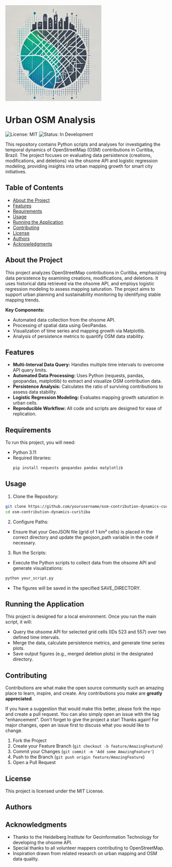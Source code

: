![Project Logo](https://github.com/nathandamas/urban-osm-analysis/blob/master/images/osm_urban%20(Custom).png)

# Urban OSM Analysis

![License: MIT](https://img.shields.io/badge/license-MIT-blue)
![Status: In Development](http://img.shields.io/static/v1?label=STATUS&message=IN%20DEVELOPMENT&color=yellow&style=for-the-badge)

This repository contains Python scripts and analyses for investigating the temporal dynamics of OpenStreetMap (OSM) contributions in Curitiba, Brazil. The project focuses on evaluating data persistence (creations, modifications, and deletions) via the ohsome API and logistic regression modeling, providing insights into urban mapping growth for smart city initiatives.

## Table of Contents

- [About the Project](#about-the-project)
- [Features](#features)
- [Requirements](#requirements)
- [Usage](#usage)
- [Running the Application](#running-the-application)
- [Contributing](#contributing)
- [License](#license)
- [Authors](#authors)
- [Acknowledgments](#acknowledgments)

## About the Project

This project analyzes OpenStreetMap contributions in Curitiba, emphasizing data persistence by examining creations, modifications, and deletions. It uses historical data retrieved via the ohsome API, and employs logistic regression modeling to assess mapping saturation. The project aims to support urban planning and sustainability monitoring by identifying stable mapping trends.

**Key Components:**
- Automated data collection from the ohsome API.
- Processing of spatial data using GeoPandas.
- Visualization of time series and mapping growth via Matplotlib.
- Analysis of persistence metrics to quantify OSM data stability.

## Features

- **Multi-Interval Data Query:** Handles multiple time intervals to overcome API query limits.
- **Automated Data Processing:** Uses Python (requests, pandas, geopandas, matplotlib) to extract and visualize OSM contribution data.
- **Persistence Analysis:** Calculates the ratio of surviving contributions to assess data stability.
- **Logistic Regression Modeling:** Evaluates mapping growth saturation in urban cells.
- **Reproducible Workflow:** All code and scripts are designed for ease of replication.

## Requirements

To run this project, you will need:

- Python 3.11
- Required libraries:  
  ```bash
  pip install requests geopandas pandas matplotlib


## Usage
1. Clone the Repository:
```bash
git clone https://github.com/yourusername/osm-contribution-dynamics-curitiba.git
cd osm-contribution-dynamics-curitiba
```

2. Configure Paths:
- Ensure that your GeoJSON file (grid of 1 km² cells) is placed in the correct directory and update the geojson_path variable in the code if necessary.
3. Run the Scripts:
- Execute the Python scripts to collect data from the ohsome API and generate visualizations:
```bash
python your_script.py
```
- The figures will be saved in the specified SAVE_DIRECTORY.


## Running the Application
This project is designed for a local environment. Once you run the main script, it will:

- Query the ohsome API for selected grid cells (IDs 523 and 557) over two defined time intervals.
- Merge the data, calculate persistence metrics, and generate time series plots.
- Save output figures (e.g., merged deletion plots) in the designated directory.

<!-- CONTRIBUTING -->
## Contributing

Contributions are what make the open source community such an amazing place to learn, inspire, and create. Any contributions you make are **greatly appreciated**.

If you have a suggestion that would make this better, please fork the repo and create a pull request. You can also simply open an issue with the tag "enhancement".
Don't forget to give the project a star! Thanks again! For major changes, open an issue first to discuss what you would like to change.

1. Fork the Project
2. Create your Feature Branch (`git checkout -b feature/AmazingFeature`)
3. Commit your Changes (`git commit -m 'Add some AmazingFeature'`)
4. Push to the Branch (`git push origin feature/AmazingFeature`)
5. Open a Pull Request


## License

This project is licensed under the MIT License.

## Authors

## Acknowledgments
- Thanks to the Heidelberg Institute for Geoinformation Technology for developing the ohsome API.
- Special thanks to all volunteer mappers contributing to OpenStreetMap.
- Inspiration drawn from related research on urban mapping and OSM data quality.
